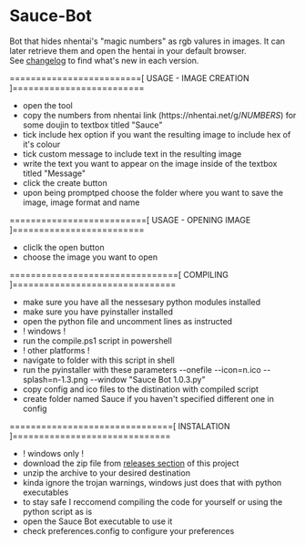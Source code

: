 # Sauce-Bot
Bot that hides nhentai's "magic numbers" as rgb valures in images. It can later retrieve them and open the hentai in your default browser.<br />
See [changelog](changelog.md) to find what's new in each version.

=========================[ USAGE - IMAGE CREATION ]=========================
 * open the tool
 * copy the numbers from nhentai link (https​://nhentai.​net/g/*NUMBERS*) for some doujin to textbox titled "Sauce" 
 * tick include hex option if you want the resulting image to include hex of it's colour
 * tick custom message to include text in the resulting image
 * write the text you want to appear on the image inside of the textbox titled "Message"
 * click the create button
 * upon being promptped choose the folder where you want to save the image, image format and name

==========================[ USAGE - OPENING IMAGE ]=========================
 * cliclk the open button
 * choose the image you want to open
 
================================[ COMPILING ]===============================
 * make sure you have all the nessesary python modules installed
 * make sure you have pyinstaller installed
 * open the python file and uncomment lines as instructed
 * ! windows !
 * run the compile.ps1 script in powershell
 * ! other platforms !
 * navigate to folder with this script in shell
 * run the pyinstaller with these parameters --onefile --icon=n.ico --splash=n-1.3.png --window "Sauce Bot 1.0.3.py"
 * copy config and ico files to the distination with compiled script
 * create folder named Sauce if you haven't specified different one in config 

===============================[ INSTALATION ]==============================
 * ! windows only !
 * download the zip file from [releases section](https://github.com/SwaggyBookshelf/Sauce-Bot/releases/) of this project
 * unzip the archive to your desired destination
 * kinda ignore the trojan warnings, windows just does that with python executables
 * to stay safe I reccomend compiling the code for yourself or using the python script as is
 * open the Sauce Bot executable to use it
 * check preferences.config to configure your preferences
